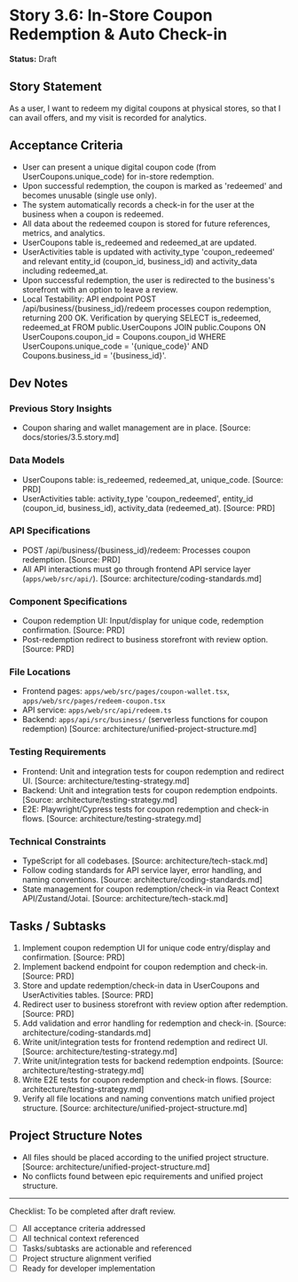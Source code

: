 # Story 3.6: In-Store Coupon Redemption & Auto Check-in

**Status:** Draft

## Story Statement
As a user,
I want to redeem my digital coupons at physical stores,
so that I can avail offers, and my visit is recorded for analytics.

## Acceptance Criteria
- User can present a unique digital coupon code (from UserCoupons.unique_code) for in-store redemption.
- Upon successful redemption, the coupon is marked as 'redeemed' and becomes unusable (single use only).
- The system automatically records a check-in for the user at the business when a coupon is redeemed.
- All data about the redeemed coupon is stored for future references, metrics, and analytics.
- UserCoupons table is_redeemed and redeemed_at are updated.
- UserActivities table is updated with activity_type 'coupon_redeemed' and relevant entity_id (coupon_id, business_id) and activity_data including redeemed_at.
- Upon successful redemption, the user is redirected to the business's storefront with an option to leave a review.
- Local Testability: API endpoint POST /api/business/{business_id}/redeem processes coupon redemption, returning 200 OK. Verification by querying SELECT is_redeemed, redeemed_at FROM public.UserCoupons JOIN public.Coupons ON UserCoupons.coupon_id = Coupons.coupon_id WHERE UserCoupons.unique_code = '{unique_code}' AND Coupons.business_id = '{business_id}'.

## Dev Notes
### Previous Story Insights
- Coupon sharing and wallet management are in place. [Source: docs/stories/3.5.story.md]

### Data Models
- UserCoupons table: is_redeemed, redeemed_at, unique_code. [Source: PRD]
- UserActivities table: activity_type 'coupon_redeemed', entity_id (coupon_id, business_id), activity_data (redeemed_at). [Source: PRD]

### API Specifications
- POST /api/business/{business_id}/redeem: Processes coupon redemption. [Source: PRD]
- All API interactions must go through frontend API service layer (`apps/web/src/api/`). [Source: architecture/coding-standards.md]

### Component Specifications
- Coupon redemption UI: Input/display for unique code, redemption confirmation. [Source: PRD]
- Post-redemption redirect to business storefront with review option. [Source: PRD]

### File Locations
- Frontend pages: `apps/web/src/pages/coupon-wallet.tsx`, `apps/web/src/pages/redeem-coupon.tsx`
- API service: `apps/web/src/api/redeem.ts`
- Backend: `apps/api/src/business/` (serverless functions for coupon redemption)
[Source: architecture/unified-project-structure.md]

### Testing Requirements
- Frontend: Unit and integration tests for coupon redemption and redirect UI. [Source: architecture/testing-strategy.md]
- Backend: Unit and integration tests for coupon redemption endpoints. [Source: architecture/testing-strategy.md]
- E2E: Playwright/Cypress tests for coupon redemption and check-in flows. [Source: architecture/testing-strategy.md]

### Technical Constraints
- TypeScript for all codebases. [Source: architecture/tech-stack.md]
- Follow coding standards for API service layer, error handling, and naming conventions. [Source: architecture/coding-standards.md]
- State management for coupon redemption/check-in via React Context API/Zustand/Jotai. [Source: architecture/tech-stack.md]

## Tasks / Subtasks
1. Implement coupon redemption UI for unique code entry/display and confirmation. [Source: PRD]
2. Implement backend endpoint for coupon redemption and check-in. [Source: PRD]
3. Store and update redemption/check-in data in UserCoupons and UserActivities tables. [Source: PRD]
4. Redirect user to business storefront with review option after redemption. [Source: PRD]
5. Add validation and error handling for redemption and check-in. [Source: architecture/coding-standards.md]
6. Write unit/integration tests for frontend redemption and redirect UI. [Source: architecture/testing-strategy.md]
7. Write unit/integration tests for backend redemption endpoints. [Source: architecture/testing-strategy.md]
8. Write E2E tests for coupon redemption and check-in flows. [Source: architecture/testing-strategy.md]
9. Verify all file locations and naming conventions match unified project structure. [Source: architecture/unified-project-structure.md]

## Project Structure Notes
- All files should be placed according to the unified project structure. [Source: architecture/unified-project-structure.md]
- No conflicts found between epic requirements and unified project structure.

---

Checklist: To be completed after draft review.
- [ ] All acceptance criteria addressed
- [ ] All technical context referenced
- [ ] Tasks/subtasks are actionable and referenced
- [ ] Project structure alignment verified
- [ ] Ready for developer implementation 